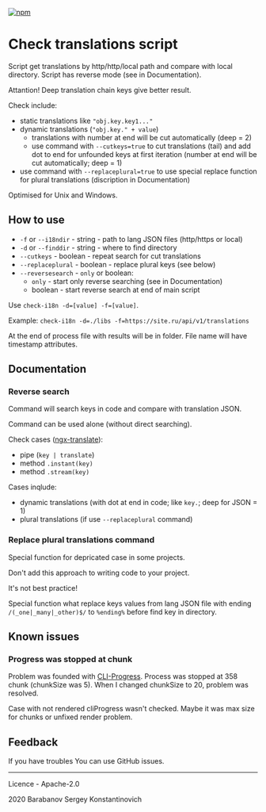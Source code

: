 [![npm](https://img.shields.io/npm/v/check-i18n)](https://www.npmjs.com/package/check-i18n)

# Check translations script

Script get translations by http/http/local path and compare
with local directory. Script has reverse mode (see in Documentation).

Attantion! Deep translation chain keys give better result.

Check include:
* static translations like `"obj.key.key1..."`
* dynamic translations (`"obj.key." + value`)
  * translations with number at end will be cut automatically (deep = 2)
  * use command with `--cutkeys=true` to cut translations (tail) and add dot to end for unfounded keys at first iteration (number at end will be cut automatically; deep = 1)
* use command with `--replaceplural=true` to use special replace function for plural translations (discription in Documentation)

Optimised for Unix and Windows.

## How to use

* `-f` or `--i18ndir` - string - path to lang JSON files (http/https or local)
* `-d` or `--finddir` - string - where to find directory
* `--cutkeys` - boolean - repeat search for cut translations
* `--replaceplural` - boolean - replace plural keys (see below)
* `--reversesearch` - `only` or boolean:
  * `only` - start only reverse searching (see in Documentation)
  * boolean - start reverse search at end of main script

Use `check-i18n -d=[value] -f=[value]`.

Example: `check-i18n -d=./libs -f=https://site.ru/api/v1/translations`

At the end of process file with results will be in folder.
File name will have timestamp attributes.

## Documentation

### Reverse search

Command will search keys in code and compare with translation JSON.

Command can be used alone (without direct searching).

Check cases ([ngx-translate](https://github.com/ngx-translate/core)):
* pipe (`key | translate`)
* method `.instant(key)`
* method `.stream(key)`

Cases inqlude:
* dynamic translations (with dot at end in code; like `key.`; deep for JSON = 1)
* plural translations (if use `--replaceplural` command)

### Replace plural translations command

Special function for depricated case in some projects.

Don't add this approach to writing code to your project.

It's not best practice!

Special function what replace keys values from lang JSON file
with ending `/(_one|_many|_other)$/` to `%ending%` before find key
in directory.

## Known issues

### Progress was stopped at chunk
Problem was founded with [CLI-Progress](https://www.npmjs.com/package/cli-progress#options-1). 
Process was stopped at 358 chunk (chunkSize was 5).
When I changed chunkSize to 20, problem was resolved.

Case with not rendered cliProgress wasn't checked.
Maybe it was max size for chunks or unfixed render problem.

## Feedback

If you have troubles You can use GitHub issues.

---

Licence - Apache-2.0

2020 Barabanov Sergey Konstantinovich 
